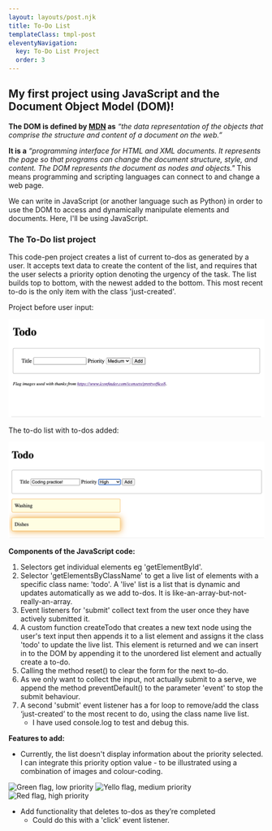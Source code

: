 ```yaml
---
layout: layouts/post.njk
title: To-Do List
templateClass: tmpl-post
eleventyNavigation:
  key: To-Do List Project
  order: 3
---
```


## My first project using JavaScript and the Document Object Model (DOM)!

**The DOM is defined by [MDN](https://developer.mozilla.org/en-US/docs/Web/API/Document_Object_Model/Introduction) as** <em>“the data representation of the objects that comprise the structure and content of a document on the web.”</em>

**It is a** <em> “programming interface for HTML and XML documents. It represents the page so that programs can change the document structure, style, and content. The DOM represents the document as nodes and objects."</em> This means programming and scripting languages can connect to and change a web page.

We can write in JavaScript (or another language such as Python) in order to use the DOM to access and dynamically manipulate elements and documents. Here, I'll be using JavaScript.

### The To-Do list project

This code-pen project creates a list of current to-dos as generated by a user. It accepts text data to create the content of the list, and requires that the user selects a priority option denoting the urgency of the task. The list builds top to bottom, with the newest added to the bottom. This most recent to-do is the only item with the class 'just-created'.

Project before user input:

<a href="https://codepen.io/izpin/details/gOWOLba">
  <img src="/img/tdl.png" class="codepen" alt="To-do list project without to-dos">
</a>

The to-do list with to-dos added:

<a href="https://codepen.io/izpin/details/gOWOLba">
  <img src="/img/tdl-withtds.png" class="codepen" alt="To-do list project with to-dos added">
</a>
 

**Components of the JavaScript code:**

1. Selectors get individual elements eg 'getElementById'.
1. Selector 'getElementsByClassName' to get a live list of elements with a specific class name: 'todo'. A 'live' list is a list that is dynamic and updates automatically as we add to-dos. It is like-an-array-but-not-really-an-array.
1. Event listeners for 'submit' collect text from the user once they have actively submitted it.
1. A custom function createTodo that creates a new text node using the user's text input then appends it to a list element and assigns it the class 'todo' to update the live list. This element is returned and we can insert in to the DOM by appending it to the unordered list element and actually create a to-do.
1. Calling the method reset() to clear the form for the next to-do.
1. As we only want to collect the input, not actually submit to a serve, we append the method preventDefault() to the parameter 'event' to stop the submit behaviour.
1. A second 'submit' event listener has a for loop to remove/add the class ‘just-created’ to the most recent to do, using the class name live list.	
    + I have used console.log to test and debug this.


**Features to add:**
+ Currently, the list doesn't display information about the priority selected. I can integrate this priority option value - to be illustrated using a combination of images and colour-coding.

<img src="https://cdn1.iconfinder.com/data/icons/prettyoffice8/256/Flag-green.png" class="flag" alt="Green flag, low priority">
<img src="https://cdn1.iconfinder.com/data/icons/prettyoffice8/256/Flag-yellow.png" class="flag" alt="Yello flag, medium priority">
<img src="https://cdn1.iconfinder.com/data/icons/prettyoffice8/256/Flag-red.png" class="flag" alt="Red flag, high priority">

+ Add functionality that deletes to-dos as they’re completed
	+ Could do this with a 'click' event listener.
